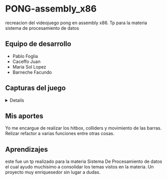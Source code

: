 # PONG-assembly_x86
recreacion del videojuego pong en assembly x86. Tp para la materia sistema de procesamiento de datos
## Equipo de desarrollo

- Pablo Foglia
- Caceffo Juan
- Maria Sol Lopez
- Barneche Facundo

## Capturas del juego 
<details>
	<img src = https://github.com/JuanCaceffo/PONG-assembly_x86/blob/main/images-readme/menu.png/>
	<img src = https://github.com/JuanCaceffo/PONG-assembly_x86/blob/main/images-readme/game.png/>
	<img src = https://github.com/JuanCaceffo/PONG-assembly_x86/blob/main/images-readme/point.png/>
</details>

## Mis aportes
Yo me encargue de realizar los hitbox, colliders y movimiento de las barras. Relizar refactor a varias funciones entre otras cosas.

## Aprendizajes 
este fue un tp realizado para la materia Sistema De Procesamiento de datos el cual ayudo muchisimo a consolidar los temas vistos en la materia. Un proyecto muy enriquesedor sin lugar a dudas. 
